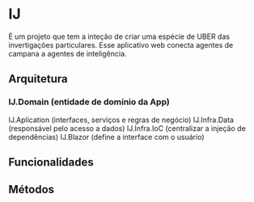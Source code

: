 # IJ
É um projeto que tem a inteção de criar uma espécie de UBER das invertigações particulares. 
Esse aplicativo web conecta agentes de campana a agentes de inteligência.

## Arquitetura
### IJ.Domain (entidade de domínio da App)
IJ.Aplication (interfaces, serviços e regras de negócio)
IJ.Infra.Data (responsável pelo acesso a dados)
IJ.Infra.IoC (centralizar a injeção de dependências)
IJ.Blazor (define a interface com o usuário)

## Funcionalidades
## Métodos
